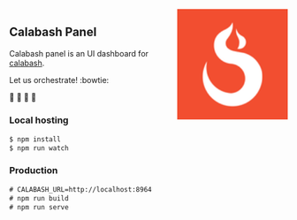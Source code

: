 <img align='right' src='https://github.com/approach0/ui-calabash/raw/master/resource/logo-128.png' width='200"'>

## Calabash Panel
Calabash panel is an UI dashboard for [calabash](https://github.com/approach0/calabash).

Let us orchestrate! :bowtie:

:guitar: :musical_keyboard: :violin: :drum:

### Local hosting
```
$ npm install
$ npm run watch
```

### Production
```
# CALABASH_URL=http://localhost:8964
# npm run build
# npm run serve
```
